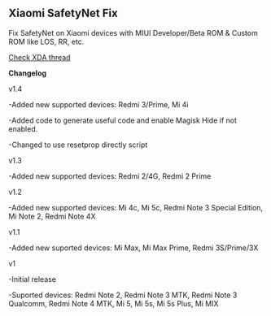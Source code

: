 ## Xiaomi SafetyNet Fix
Fix SafetyNet on Xiaomi devices with MIUI Developer/Beta ROM & Custom ROM like LOS, RR, etc.

[Check XDA thread](https://forum.xda-developers.com/apps/magisk/xiaomi-safetynet-fix-t3600431)

**Changelog**

v1.4

-Added new supported devices: Redmi 3/Prime, Mi 4i

-Added code to generate useful code and enable Magisk Hide if not enabled.

-Changed to use resetprop directly script

v1.3

-Added new supported devices: Redmi 2/4G, Redmi 2 Prime

v1.2

-Added new supported devices: Mi 4c, Mi 5c, Redmi Note 3 Special Edition, Mi Note 2, Redmi Note 4X

v1.1

-Added new suported devices: Mi Max, Mi Max Prime, Redmi 3S/Prime/3X

v1

-Initial release

-Suported devices: Redmi Note 2, Redmi Note 3 MTK, Redmi Note 3 Qualcomm, Redmi Note 4 MTK, Mi 5, Mi 5s, Mi 5s Plus, Mi MIX
